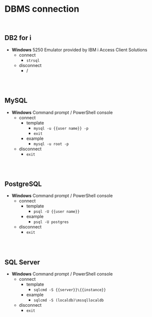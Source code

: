 # DBMS connection
<br />

## DB2 for i

* **Windows** 5250 Emulator provided by IBM i Access Client Solutions
    * connect
        * `strsql`
    * disconnect
        * <F3> / <F12>
<br />
<br />

## MySQL

* **Windows** Command prompt / PowerShell console
    * connect
        * template
            * `mysql -u {{user name}} -p`
            * `exit`
        * example
            * `mysql -u root -p`
    * disconnect
        * `exit`
<br />
<br />

## PostgreSQL

* **Windows** Command prompt / PowerShell console
    * connect
        * template
            * `psql -U {{user name}}`
        * example
            * `psql -U postgres`
    * disconnect
        * `exit`
<br />
<br />

## SQL Server

* **Windows** Command prompt / PowerShell console
    * connect
        * template
            * `sqlcmd -S {{server}}\{{instance}}`
        * example
            * `sqlcmd -S (localdb)\mssqllocaldb`
    * disconnect
        * `exit`
